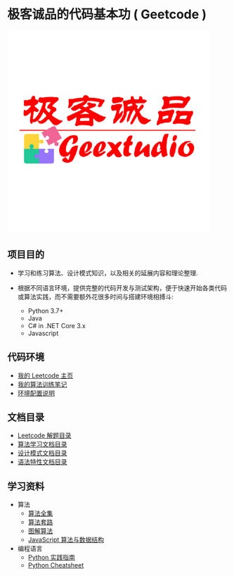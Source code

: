 # 极客诚品的代码基本功 ( Geetcode )

![logo](./images/geextudio.png)

## 项目目的

* 学习和练习算法、设计模式知识，以及相关的延展内容和理论整理.
* 根据不同语言环境，提供完整的代码开发与测试架构，便于快速开始各类代码或算法实践，而不需要额外花很多时间与搭建环境相搏斗:

  * Python 3.7+
  * Java
  * C# in .NET Core 3.x
  * Javascript

## 代码环境

* [我的 Leetcode 主页](https://leetcode-cn.com/u/geextudio/)
* [我的算法训练笔记](./notes/leetcode/README.md)
* [环境配置说明](env.md)

## 文档目录

* [Leetcode 解题目录](toc.leetcode.md)
* [算法学习文档目录](toc.algorithm.md)
* [设计模式文档目录](toc.designpattern.md)
* [语法特性文档目录](toc.language.md)

## 学习资料

* 算法
  * [算法全集](https://thealgorithms.github.io/)
  * [算法套路](https://github.com/labuladong/fucking-algorithm)
  * [图解算法](https://algorithm-visualizer.org/)
  * [JavaScript 算法与数据结构](https://github.com/trekhleb/javascript-algorithms/blob/master/README.zh-CN.md)
* 编程语言
  * [Python 实践指南](https://pythonguidecn.readthedocs.io/zh/latest/index.html)
  * [Python Cheatsheet](https://www.pythonsheets.com/)
